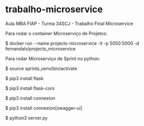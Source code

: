 # trabalho-microservice
Aula MBA FIAP - Turma 34SCJ - Trabalho Final Microservice


Para rodar o container Microserviço de Projetos:

$ docker run --name projects-microservice -it -p 5050:5000 -d fernandalv/projects_microservice

Para rodar Microserviço de Sprint no python:

$ source sprints_venv/bin/activate

$ pip3 install flask

$ pip3 install flask-cors

$ pip3 install connexion

$ pip3 install connexion[swagger-ui]

$ python3 server.py
